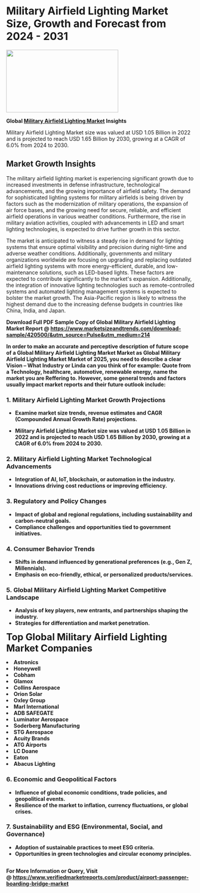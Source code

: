 <H1>Military Airfield Lighting Market Size, Growth and Forecast from 2024 - 2031</H1><img class="aligncenter size-medium wp-image-584254" src="https://thirdeyenews.in/wp-content/uploads/2024/09/Global-Market-Research-300x168.jpeg" alt="" width="300" height="168" /><p><strong>Global&nbsp;<a href="https://www.marketsizeandtrends.com/download-sample/420500/&amp;utm_source=Pulse&amp;utm_medium=214">Military Airfield Lighting Market</a> Insights</strong></p><p>Military Airfield Lighting Market size was valued at USD 1.05 Billion in 2022 and is projected to reach USD 1.65 Billion by 2030, growing at a CAGR of 6.0% from 2024 to 2030.</p><p><h2>Market Growth Insights</h2> <p>The military airfield lighting market is experiencing significant growth due to increased investments in defense infrastructure, technological advancements, and the growing importance of airfield safety. The demand for sophisticated lighting systems for military airfields is being driven by factors such as the modernization of military operations, the expansion of air force bases, and the growing need for secure, reliable, and efficient airfield operations in various weather conditions. Furthermore, the rise in military aviation activities, coupled with advancements in LED and smart lighting technologies, is expected to drive further growth in this sector.</p> <p><strong></strong></p> <p>The market is anticipated to witness a steady rise in demand for lighting systems that ensure optimal visibility and precision during night-time and adverse weather conditions. Additionally, governments and military organizations worldwide are focusing on upgrading and replacing outdated airfield lighting systems with more energy-efficient, durable, and low-maintenance solutions, such as LED-based lights. These factors are expected to contribute significantly to the market's expansion. Additionally, the integration of innovative lighting technologies such as remote-controlled systems and automated lighting management systems is expected to bolster the market growth. The Asia-Pacific region is likely to witness the highest demand due to the increasing defense budgets in countries like China, India, and Japan.</p> <p><strong></p><p><span class=""><strong>Download Full PDF Sample Copy of Global Military Airfield Lighting Market Report</strong> @ <a href="https://www.marketsizeandtrends.com/download-sample/420500/&amp;utm_source=Pulse&amp;utm_medium=214" target="_blank">https://www.marketsizeandtrends.com/download-sample/420500/&amp;utm_source=Pulse&amp;utm_medium=214</a></span></p><p>In order to make an accurate and perceptive description of future scope of a Global&nbsp;Military Airfield Lighting Market Market as Global&nbsp;Military Airfield Lighting Market Market of 2025, you need to describe a clear Vision &ndash; What Industry or Linda can you think of for example: Quote from a Technology, healthcare, automotive, renewable energy, name the market you are Reffering to. However, some general trends and factors usually impact market reports and their future outlook include:</p><h3>1.&nbsp;<strong>Military Airfield Lighting Market Growth Projections</strong></h3><ul><li>Examine market size trends, revenue estimates and CAGR (Compounded Annual Growth Rate) projections.</li><li><p>Military Airfield Lighting Market size was valued at USD 1.05 Billion in 2022 and is projected to reach USD 1.65 Billion by 2030, growing at a CAGR of 6.0% from 2024 to 2030.</p></li></ul><h3>2.&nbsp;<strong>Military Airfield Lighting Market Technological Advancements</strong></h3><ul><li>Integration of AI, IoT, blockchain, or automation in the industry.</li><li>Innovations driving cost reductions or improving efficiency.</li></ul><h3>3.&nbsp;<strong>Regulatory and Policy Changes</strong></h3><ul><li>Impact of global and regional regulations, including sustainability and carbon-neutral goals.</li><li>Compliance challenges and opportunities tied to government initiatives.</li></ul><h3>4.&nbsp;<strong>Consumer Behavior Trends</strong></h3><ul><li>Shifts in demand influenced by generational preferences (e.g., Gen Z, Millennials).</li><li>Emphasis on eco-friendly, ethical, or personalized products/services.</li></ul><h3>5.&nbsp;<strong>Global Military Airfield Lighting Market Competitive Landscape</strong></h3><ul><li>Analysis of key players, new entrants, and partnerships shaping the industry.</li><li>Strategies for differentiation and market penetration.</li></ul><p data-pm-slice="1 1 []"><span style="color: inherit; font-family: inherit; font-size: 25px;">Top Global Military Airfield Lighting Market Companies</span></p><div class="" data-test-id=""><p><li>Astronics</li><li> Honeywell</li><li> Cobham</li><li> Glamox</li><li> Collins Aerospace</li><li> Orion Solar</li><li> Oxley Group</li><li> Marl International</li><li> ADB SAFEGATE</li><li> Luminator Aerospace</li><li> Soderberg Manufacturing</li><li> STG Aerospace</li><li> Acuity Brands</li><li> ATG Airports</li><li> LC Doane</li><li> Eaton</li><li> Abacus Lighting</li></p></div><h3>6.&nbsp;<strong>Economic and Geopolitical Factors</strong></h3><ul><li>Influence of global economic conditions, trade policies, and geopolitical events.</li><li>Resilience of the market to inflation, currency fluctuations, or global crises.</li></ul><h3>7.&nbsp;<strong>Sustainability and ESG (Environmental, Social, and Governance)</strong></h3><ul><li>Adoption of sustainable practices to meet ESG criteria.</li><li>Opportunities in green technologies and circular economy principles.</li></ul><h2><strong style="font-size: 14px;">For More Information or Query, Visit @&nbsp;</strong><a style="background-color: #ffffff; font-size: 14px;" href="https://www.marketsizeandtrends.com/report/military-airfield-lighting-market/" target="_blank">https://www.verifiedmarketreports.com/product/airport-passenger-boarding-bridge-market</a></h2>
